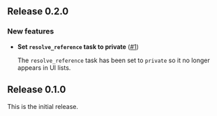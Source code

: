## Release 0.2.0

### New features

* **Set `resolve_reference` task to private** ([#1](https://github.com/puppetlabs/puppetlabs-terraform/pulls/1))

    The `resolve_reference` task has been set to `private` so it no longer appears in UI lists.

## Release 0.1.0

This is the initial release.
